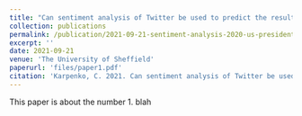```yaml
---
title: "Can sentiment analysis of Twitter be used to predict the results of the 2020 US Presidential Election?"
collection: publications
permalink: /publication/2021-09-21-sentiment-analysis-2020-us-presidential-election
excerpt: ''
date: 2021-09-21
venue: 'The University of Sheffield'
paperurl: 'files/paper1.pdf'
citation: 'Karpenko, C. 2021. Can sentiment analysis of Twitter be used to predict the results of the 2020 US Presidential Election? Unpublished masters thesis. The University of Sheffield.'
---
```


This paper is about the number 1. blah